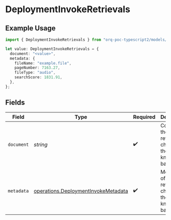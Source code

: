 # DeploymentInvokeRetrievals

## Example Usage

```typescript
import { DeploymentInvokeRetrievals } from "orq-poc-typescript2/models/operations";

let value: DeploymentInvokeRetrievals = {
  document: "<value>",
  metadata: {
    fileName: "example.file",
    pageNumber: 7163.27,
    fileType: "audio",
    searchScore: 1831.91,
  },
};
```

## Fields

| Field                                                                                      | Type                                                                                       | Required                                                                                   | Description                                                                                |
| ------------------------------------------------------------------------------------------ | ------------------------------------------------------------------------------------------ | ------------------------------------------------------------------------------------------ | ------------------------------------------------------------------------------------------ |
| `document`                                                                                 | *string*                                                                                   | :heavy_check_mark:                                                                         | Content of the retrieved chunk from the knowledge base                                     |
| `metadata`                                                                                 | [operations.DeploymentInvokeMetadata](../../models/operations/deploymentinvokemetadata.md) | :heavy_check_mark:                                                                         | Metadata of the retrieved chunk from the knowledge base                                    |